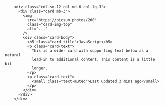         <div class="col-sm-12 col-md-6 col-lg-3">
          <div class="card mb-3">
            <img
              src="https://picsum.photos/200"
              class="card-img-top"
              alt="..."
            />
            <div class="card-body">
              <h5 class="card-title">JavaScript</h5>
              <p class="card-text">
                This is a wider card with supporting text below as a natural
                lead-in to additional content. This content is a little bit
                longer.
              </p>
              <p class="card-text">
                <small class="text-muted">Last updated 3 mins ago</small>
              </p>
            </div>
          </div>
        </div>
